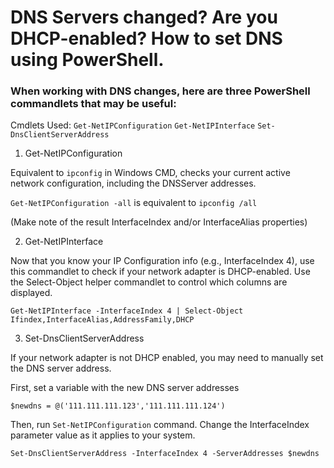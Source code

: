 # DNS Servers changed? Are you DHCP-enabled? How to set DNS using PowerShell.
    
### When working with DNS changes, here are three PowerShell commandlets that may be useful:

Cmdlets Used:
`Get-NetIPConfiguration`
`Get-NetIPInterface`
`Set-DnsClientServerAddress`

1. Get-NetIPConfiguration

Equivalent to `ipconfig` in Windows CMD, checks your current active network configuration, including the DNSServer addresses.

`Get-NetIPConfiguration -all` is equivalent to `ipconfig /all`

(Make note of the result InterfaceIndex and/or InterfaceAlias properties)


2. Get-NetIPInterface

Now that you know your IP Configuration info (e.g., InterfaceIndex 4), use this commandlet to check if your network adapter is DHCP-enabled. Use the Select-Object helper commandlet to control which columns are displayed.

```
Get-NetIPInterface -InterfaceIndex 4 | Select-Object Ifindex,InterfaceAlias,AddressFamily,DHCP
```

3. Set-DnsClientServerAddress

If your network adapter is not DHCP enabled, you may need to manually set the DNS server address. 

First, set a variable with the new DNS server addresses

```
$newdns = @('111.111.111.123','111.111.111.124')
```

Then, run `Set-NetIPConfiguration` command. Change the InterfaceIndex parameter value as it applies to your system.

```
Set-DnsClientServerAddress -InterfaceIndex 4 -ServerAddresses $newdns
```
